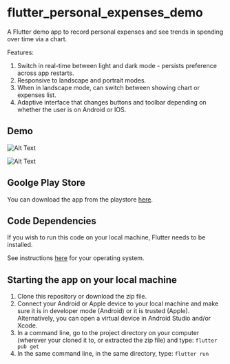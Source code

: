 # flutter_personal_expenses_demo

A Flutter demo app to record personal expenses and see trends in spending over time via a chart.

Features:
1. Switch in real-time between light and dark mode - persists preference across app restarts.
2. Responsive to landscape and portrait modes.
3. When in landscape mode, can switch between showing chart or expenses list.
4. Adaptive interface that changes buttons and toolbar depending on whether the user is on Android or IOS.

## Demo

![Alt Text](https://firebasestorage.googleapis.com/v0/b/bounti-dev-34f18.appspot.com/o/github_and_other_demos%2Fexpenses_portrait.gif?alt=media&token=ea6270af-93e0-4579-89e5-fef3442a2bbb)

![Alt Text](https://firebasestorage.googleapis.com/v0/b/bounti-dev-34f18.appspot.com/o/github_and_other_demos%2Fexpenses_landscape.gif?alt=media&token=58a97677-aa32-4fb7-871f-6a9327d0221b)

## Goolge Play Store

You can download the app from the playstore [here](https://play.google.com/store/apps/details?id=com.amnion.flutter_personal_expenses_demo).

## Code Dependencies

If you wish to run this code on your local machine, Flutter needs to be installed.

See instructions [here](https://flutter.dev/docs/get-started/install) for your operating system.

## Starting the app on your local machine

1. Clone this repository or download the zip file.
2. Connect your Android or Apple device to your local machine and make sure it is in developer mode (Android) or it is trusted (Apple). Alternatively, you can open a virtual device in Android Studio and/or Xcode.
3. In a command line, go to the project directory on your computer (wherever your cloned it to, or extracted the zip file) and type:
`flutter pub get`
4. In the same command line, in the same directory, type:
`flutter run`
